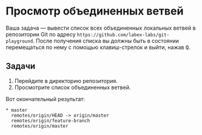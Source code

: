 # Просмотр объединенных ветвей

Ваша задача — вывести список всех объединенных локальных ветвей в репозитории Git по адресу `https://github.com/labex-labs/git-playground`. После получения списка вы должны быть в состоянии перемещаться по нему с помощью клавиш-стрелок и выйти, нажав <kbd>Q</kbd>.

## Задачи

1. Перейдите в директорию репозитория.
2. Просмотрите список объединенных ветвей.

Вот окончательный результат:

```
* master
  remotes/origin/HEAD -> origin/master
  remotes/origin/feature-branch
  remotes/origin/master
```
